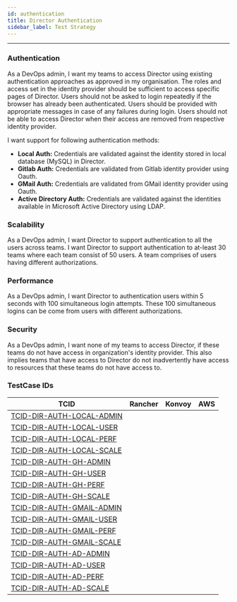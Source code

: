 ```yaml
---
id: authentication
title: Director Authentication
sidebar_label: Test Strategy
---
```

------

### Authentication
As a DevOps admin, I want my teams to access Director using existing authentication approaches as approved in my organisation. The roles and access set in the identity provider should be sufficient to access specific pages of Director. Users should not be asked to login repeatedly if the browser has already been authenticated. Users should be provided with appropriate messages in case of any failures during login. Users should not be able to access Director when their access are removed from respective identity provider.

I want support for following authentication methods:
- **Local Auth:** Credentials are validated against the identity stored in local database (MySQL) in Director.
- **Gitlab Auth:** Credentials are validated from Gitlab identity provider using Oauth. 
- **GMail Auth:** Credentials are validated from GMail identity provider using Oauth.
- **Active Directory Auth:** Credentials are validated against the identities available in Microsoft Active Directory using LDAP. 


### Scalability
As a DevOps admin, I want Director to support authentication to all the users across teams. I want Director to support authentication to at-least 30 teams where each team consist of 50 users. A team comprises of users having different authorizations.

### Performance
As a DevOps admin, I want Director to authentication users within 5 seconds with 100 simultaneous login attempts. These 100 simultaneous logins can be come from users with different authorizations.

### Security
As a DevOps admin, I want none of my teams to access Director, if these teams do not have access in organization's identity provider. This also implies teams that have access to Director do not inadvertently have access to resources that these teams do not have access to. 

### TestCase IDs

| TCID                                                    | Rancher | Konvoy | AWS  |
| ------------------------------------------------------- | ------- | ------ | ---- |
| [TCID-DIR-AUTH-LOCAL-ADMIN](TCID-DIR-AUTH-LOCAL-ADMIN)  |         |        |      |
| [TCID-DIR-AUTH-LOCAL-USER](TCID-DIR-AUTH-LOCAL-USER)    |         |        |      |
| [TCID-DIR-AUTH-LOCAL-PERF](TCID-DIR-AUTH-LOCAL-PERF)    |         |        |      |
| [TCID-DIR-AUTH-LOCAL-SCALE](TCID-DIR-AUTH-LOCAL-SCALE)  |         |        |      |
| [TCID-DIR-AUTH-GH-ADMIN](TCID-DIR-AUTH-GH-ADMIN)        |         |        |      |
| [TCID-DIR-AUTH-GH-USER](TCID-DIR-AUTH-GH-USER)          |         |        |      |
| [TCID-DIR-AUTH-GH-PERF](TCID-DIR-AUTH-GH-PERF)          |         |        |      |
| [TCID-DIR-AUTH-GH-SCALE](TCID-DIR-AUTH-GH-SCALE)        |         |        |      |
| [TCID-DIR-AUTH-GMAIL-ADMIN](TCID-DIR-AUTH-GMAIL-ADMIN)  |         |        |      |
| [TCID-DIR-AUTH-GMAIL-USER](TCID-DIR-AUTH-GMAIL-USER)    |         |        |      |
| [TCID-DIR-AUTH-GMAIL-PERF](TCID-DIR-AUTH-GMAIL-PERF)    |         |        |      |
| [TCID-DIR-AUTH-GMAIL-SCALE](TCID-DIR-AUTH-GMAIL-SCALE)  |         |        |      |
| [TCID-DIR-AUTH-AD-ADMIN](TCID-DIR-AUTH-AD-ADMIN)        |         |        |      |
| [TCID-DIR-AUTH-AD-USER](TCID-DIR-AUTH-AD-USER)          |         |        |      |
| [TCID-DIR-AUTH-AD-PERF](TCID-DIR-AUTH-AD-PERF)          |         |        |      |
| [TCID-DIR-AUTH-AD-SCALE](TCID-DIR-AUTH-AD-SCALE)        |         |        |      |
